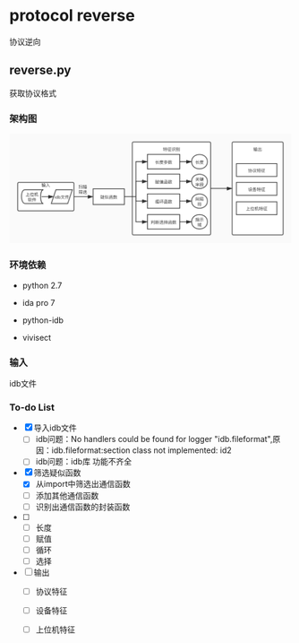 # protocol reverse

协议逆向

## reverse.py

获取协议格式

### 架构图

![架构图](pic/架构图.jpg)

### 环境依赖

+ python 2.7

+ ida pro 7

+ python-idb
+ vivisect   

### 输入

idb文件 

### To-do List

- [x] 导入idb文件
  - [ ] idb问题：No handlers could be found for logger "idb.fileformat",原因：idb.fileformat:section class not implemented: id2
  - [ ] idb问题：idb库 功能不齐全
- [x] 筛选疑似函数
  - [x] 从import中筛选出通信函数
  - [ ] 添加其他通信函数
  - [ ] 识别出通信函数的封装函数
- [ ] - [ ] 长度
  - [ ] 赋值
  - [ ] 循环
  - [ ] 选择
- [ ] 输出
  - [ ] 协议特征
  - [ ] 设备特征
  - [ ] 上位机特征



